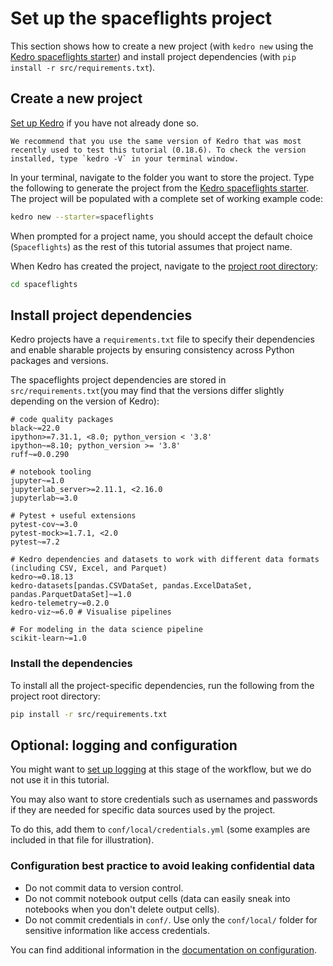 # Set up the spaceflights project

This section shows how to create a new project (with `kedro new` using the [Kedro spaceflights starter](https://github.com/kedro-org/kedro-starters/tree/main/spaceflights-pandas)) and install project dependencies (with `pip install -r src/requirements.txt`).

## Create a new project

[Set up Kedro](../get_started/install.md) if you have not already done so.

```{important}
We recommend that you use the same version of Kedro that was most recently used to test this tutorial (0.18.6). To check the version installed, type `kedro -V` in your terminal window.
```

In your terminal, navigate to the folder you want to store the project. Type the following to generate the project from the [Kedro spaceflights starter](https://github.com/kedro-org/kedro-starters/tree/main/spaceflights-pandas). The project will be populated with a complete set of working example code:

```bash
kedro new --starter=spaceflights
```

When prompted for a project name, you should accept the default choice (`Spaceflights`) as the rest of this tutorial assumes that project name.

When Kedro has created the project, navigate to the [project root directory](./spaceflights_tutorial.md#project-root-directory):

```bash
cd spaceflights
```

## Install project dependencies

Kedro projects have a `requirements.txt` file to specify their dependencies and enable sharable projects by ensuring consistency across Python packages and versions.

The spaceflights project dependencies are stored in `src/requirements.txt`(you may find that the versions differ slightly depending on the version of Kedro):

```text
# code quality packages
black~=22.0
ipython>=7.31.1, <8.0; python_version < '3.8'
ipython~=8.10; python_version >= '3.8'
ruff~=0.0.290

# notebook tooling
jupyter~=1.0
jupyterlab_server>=2.11.1, <2.16.0
jupyterlab~=3.0

# Pytest + useful extensions
pytest-cov~=3.0
pytest-mock>=1.7.1, <2.0
pytest~=7.2

# Kedro dependencies and datasets to work with different data formats (including CSV, Excel, and Parquet)
kedro~=0.18.13
kedro-datasets[pandas.CSVDataSet, pandas.ExcelDataSet, pandas.ParquetDataSet]~=1.0
kedro-telemetry~=0.2.0
kedro-viz~=6.0 # Visualise pipelines

# For modeling in the data science pipeline
scikit-learn~=1.0
```

### Install the dependencies

To install all the project-specific dependencies, run the following from the project root directory:

```bash
pip install -r src/requirements.txt
```

## Optional: logging and configuration

You might want to [set up logging](../logging/logging.md) at this stage of the workflow, but we do not use it in this tutorial.

You may also want to store credentials such as usernames and passwords if they are needed for specific data sources used by the project.

To do this, add them to `conf/local/credentials.yml` (some examples are included in that file for illustration).

### Configuration best practice to avoid leaking confidential data

* Do not commit data to version control.
* Do not commit notebook output cells (data can easily sneak into notebooks when you don't delete output cells).
* Do not commit credentials in `conf/`. Use only the `conf/local/` folder for sensitive information like access credentials.

You can find additional information in the [documentation on configuration](../configuration/configuration_basics.md).
